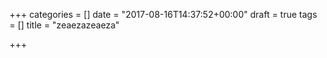+++
categories = []
date = "2017-08-16T14:37:52+00:00"
draft = true
tags = []
title = "zeaezazeaeza"

+++
